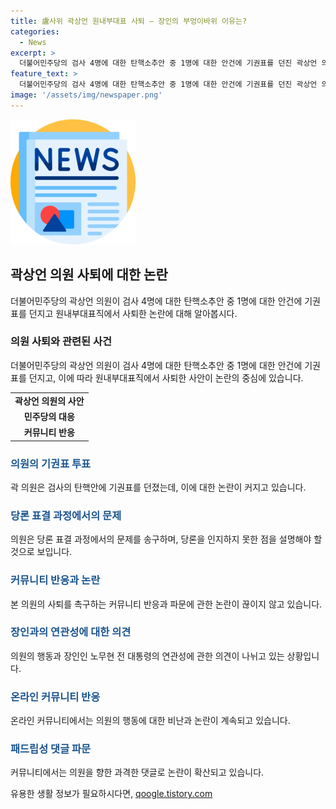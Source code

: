 ```yaml
---
title: 盧사위 곽상언 원내부대표 사퇴 – 장인의 부엉이바위 이유는?
categories:
  - News
excerpt: >
  더불어민주당의 검사 4명에 대한 탄핵소추안 중 1명에 대한 안건에 기권표를 던진 곽상언 의원이 10일 원내부대표직에서 물러났다. 곽 의원은 당론 표결 과정에서 실수를 인정하고 사퇴했으며, 해당 결정에 대한 윤종군 원내대변인의 발언과 논란에 대한 다양한 반응이 이어졌다. 계속해서 원내부대표직 사퇴와 징계·탈당을 촉구하는 글이 여러 곳에서 올라왔다.
feature_text: >
  더불어민주당의 검사 4명에 대한 탄핵소추안 중 1명에 대한 안건에 기권표를 던진 곽상언 의원이 10일 원내부대표직에서 물러났다. 곽 의원은 당론 표결 과정에서 실수를 인정하고 사퇴했으며, 해당 결정에 대한 윤종군 원내대변인의 발언과 논란에 대한 다양한 반응이 이어졌다. 계속해서 원내부대표직 사퇴와 징계·탈당을 촉구하는 글이 여러 곳에서 올라왔다.
image: '/assets/img/newspaper.png'
---
```


<p><img src="/assets/img/newspaper.png" alt="kimp 속보" /></p>

<h2 data-ke-size="size26">곽상언 의원 사퇴에 대한 논란</h2>

<p data-ke-size="size16">더불어민주당의 곽상언 의원이 검사 4명에 대한 탄핵소추안 중 1명에 대한 안건에 기권표를 던지고 원내부대표직에서 사퇴한 논란에 대해 알아봅시다.</p>

<h3>의원 사퇴와 관련된 사건</h3>

<p data-ke-size="size16">더불어민주당의 곽상언 의원이 검사 4명에 대한 탄핵소추안 중 1명에 대한 안건에 기권표를 던지고, 이에 따라 원내부대표직에서 사퇴한 사안이 논란의 중심에 있습니다.</p>

<table>
    <tr>
        <td style="text-align: center; height: 17px;"><b>곽상언 의원의 사안</b></td>
    </tr>
    <tr>
        <td style="text-align: center; height: 17px;"><b>민주당의 대응</b></td>
    </tr>
    <tr>
        <td style="text-align: center; height: 17px;"><b>커뮤니티 반응</b></td>
    </tr>
</table>

<h3><b><span style="color: #1a5490;">의원의 기권표 투표</span></b></h3>

<p data-ke-size="size16">곽 의원은 검사의 탄핵안에 기권표를 던졌는데, 이에 대한 논란이 커지고 있습니다.</p>

<h3><b><span style="color: #1a5490;">당론 표결 과정에서의 문제</span></b></h3>

<p data-ke-size="size16">의원은 당론 표결 과정에서의 문제를 송구하며, 당론을 인지하지 못한 점을 설명해야 할 것으로 보입니다.</p>

<h3><b><span style="color: #1a5490;">커뮤니티 반응과 논란</span></b></h3>

<p data-ke-size="size16">본 의원의 사퇴를 촉구하는 커뮤니티 반응과 파문에 관한 논란이 끊이지 않고 있습니다.</p>

<h3><b><span style="color: #1a5490;">장인과의 연관성에 대한 의견</span></b></h3>

<p data-ke-size="size16">의원의 행동과 장인인 노무현 전 대통령의 연관성에 관한 의견이 나뉘고 있는 상황입니다.</p>

<h3><b><span style="color: #1a5490;">온라인 커뮤니티 반응</span></b></h3>

<p data-ke-size="size16">온라인 커뮤니티에서는 의원의 행동에 대한 비난과 논란이 계속되고 있습니다.</p>

<h3><b><span style="color: #1a5490;">패드립성 댓글 파문</span></b></h3>

<p data-ke-size="size16">커뮤니티에서는 의원을 향한 과격한 댓글로 논란이 확산되고 있습니다.</p>
유용한 생활 정보가 필요하시다면, <a href="https://qoogle.tistory.com" rel="dofollow">qoogle.tistory.com</a>


